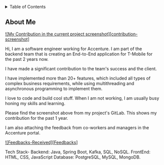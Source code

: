 

<!-- TABLE OF CONTENTS -->
<details>
  <summary>Table of Contents</summary>
  <ol>
    <li>
      <a href="#About-ME">About me</a>
    </li>
  </ol>
</details>



<!-- ABOUT THE PROJECT -->
## About Me
[![My Contribution in the current project screenshot][contribution-screenshot]](https://drive.google.com/file/d/1m0XIH9XannDq_zUi29-QM5WYJm92VFhB/view?usp=drive_link)

Hi, I am a software engineer working for Accenture. I am part of the backend team that is creating an End-to-End application for T-Mobile for the past 2 years now.

I have made a significant contribution to the team's success and the client. 

I have implemented more than 20+ features, which included all types of complex business requirements, while using multithreading and asynchronous programming to implement them.

I love to code and build cool stuff. When I am not working, I am usually busy honing my skills and learning.

Please find the screenshot above from my project's GitLab. This shows my contribution for the past 1 year.

I am also attaching the feedback from co-workers and managers in the Accenture portal. 

[![Feedbacks-Received][Feedbacks]](https://drive.google.com/file/d/1rQlL1LUZRIC6bNBZAye3oAXqLnPQ1Qyh/view?usp=drive_link](https://drive.google.com/file/d/1NrDIVImZrjpd1cLsL2_wV9_218vvObX6/view?usp=drive_link))


Tech Stack- 
Backend: Java, Spring Boot, Kafka, SQL, NoSQL.
FrontEnd: HTML, CSS, JavaScript
Database: PostgreSQL, MySQL, MongoDB.
